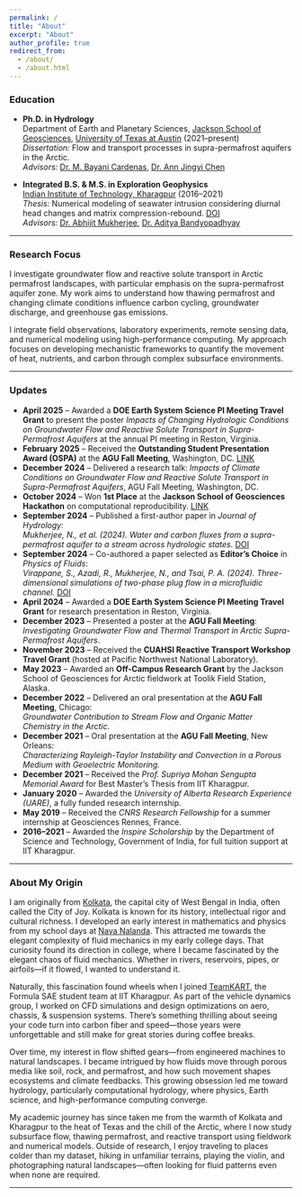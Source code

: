 ```yaml
---
permalink: /
title: "About"
excerpt: "About"
author_profile: true
redirect_from: 
  - /about/
  - /about.html
---
```


### Education
- **Ph.D. in Hydrology**  
  Department of Earth and Planetary Sciences, [Jackson School of Geosciences](https://www.jsg.utexas.edu/), [University of Texas at Austin](https://www.utexas.edu/) (2021–present)  
  *Dissertation:* Flow and transport processes in supra-permafrost aquifers in the Arctic.  
  *Advisors:* [Dr. M. Bayani Cardenas](https://www.jsg.utexas.edu/researcher/bayani_cardenas/), [Dr. Ann Jingyi Chen](https://oden.utexas.edu/people/directory/Ann-Chen/)

- **Integrated B.S. & M.S. in Exploration Geophysics**  
  [Indian Institute of Technology, Kharagpur](http://www.iitkgp.ac.in/) (2016–2021)  
  *Thesis:* Numerical modeling of seawater intrusion considering diurnal head changes and matrix compression-rebound. [DOI](http://dx.doi.org/10.13140/RG.2.2.15345.25443)  
  *Advisors:* [Dr. Abhijit Mukherjee](https://www.iitkgp.ac.in/department/GG/faculty/gg-abhijit), [Dr. Aditya Bandyopadhyay](https://www.iitkgp.ac.in/department/ME/faculty/me-aditya)

---

### Research Focus
I investigate groundwater flow and reactive solute transport in Arctic permafrost landscapes, with particular emphasis on the supra-permafrost aquifer zone. My work aims to understand how thawing permafrost and changing climate conditions influence carbon cycling, groundwater discharge, and greenhouse gas emissions.

I integrate field observations, laboratory experiments, remote sensing data, and numerical modeling using high-performance computing. My approach focuses on developing mechanistic frameworks to quantify the movement of heat, nutrients, and carbon through complex subsurface environments.

---

### Updates
- **April 2025** – Awarded a **DOE Earth System Science PI Meeting Travel Grant** to present the poster *Impacts of Changing Hydrologic Conditions on Groundwater Flow and Reactive Solute Transport in Supra-Permafrost Aquifers* at the annual PI meeting in Reston, Virginia.
- **February 2025** – Received the **Outstanding Student Presentation Award (OSPA)** at the **AGU Fall Meeting**, Washington, DC. [LINK](https://www.jsg.utexas.edu/news/2025/04/phd-student-wins-agu-outstanding-presentation-award/)
- **December 2024** – Delivered a research talk: *Impacts of Climate Conditions on Groundwater Flow and Reactive Solute Transport in Supra-Permafrost Aquifers*, AGU Fall Meeting, Washington, DC.
- **October 2024** – Won **1st Place** at the **Jackson School of Geosciences Hackathon** on computational reproducibility. [LINK](https://www.jsg.utexas.edu/geoscience-hackathon/past-hackathons/)
- **September 2024** – Published a first-author paper in *Journal of Hydrology*:  
  *Mukherjee, N., et al. (2024). Water and carbon fluxes from a supra-permafrost aquifer to a stream across hydrologic states.* [DOI](https://doi.org/10.1016/j.jhydrol.2024.132285)
- **September 2024** – Co-authored a paper selected as **Editor’s Choice** in *Physics of Fluids*:  
  *Virappane, S., Azadi, R., Mukherjee, N., and Tsai, P. A. (2024). Three-dimensional simulations of two-phase plug flow in a microfluidic channel.* [DOI](https://doi.org/10.1063/5.0220101)
- **April 2024** – Awarded a **DOE Earth System Science PI Meeting Travel Grant** for research presentation in Reston, Virginia.
- **December 2023** – Presented a poster at the **AGU Fall Meeting**: *Investigating Groundwater Flow and Thermal Transport in Arctic Supra-Permafrost Aquifers*.
- **November 2023** – Received the **CUAHSI Reactive Transport Workshop Travel Grant** (hosted at Pacific Northwest National Laboratory).
- **May 2023** – Awarded an **Off-Campus Research Grant** by the Jackson School of Geosciences for Arctic fieldwork at Toolik Field Station, Alaska.
- **December 2022** – Delivered an oral presentation at the **AGU Fall Meeting**, Chicago:  
  *Groundwater Contribution to Stream Flow and Organic Matter Chemistry in the Arctic.*
- **December 2021** – Oral presentation at the **AGU Fall Meeting**, New Orleans:  
  *Characterizing Rayleigh-Taylor Instability and Convection in a Porous Medium with Geoelectric Monitoring.*
- **December 2021** – Received the *Prof. Supriya Mohan Sengupta Memorial Award* for Best Master’s Thesis from IIT Kharagpur.
- **January 2020** – Awarded the *University of Alberta Research Experience (UARE)*, a fully funded research internship.
- **May 2019** – Received the *CNRS Research Fellowship* for a summer internship at Geosciences Rennes, France.
- **2016–2021** – Awarded the *Inspire Scholarship* by the Department of Science and Technology, Government of India, for full tuition support at IIT Kharagpur.

---

### About My Origin
I am originally from [Kolkata](https://en.wikipedia.org/wiki/Kolkata), the capital city of West Bengal in India, often called the City of Joy. Kolkata is known for its history, intellectual rigor and cultural richness. I developed an early interest in mathematics and physics from my school days at [Nava Nalanda](https://navanalanda.org.in/). This attracted me towards the elegant complexity of fluid mechanics in my early college days. That curiosity found its direction in college, where I became fascinated by the elegant chaos of fluid mechanics. Whether in rivers, reservoirs, pipes, or airfoils—if it flowed, I wanted to understand it.  

Naturally, this fascination found wheels when I joined [TeamKART](https://teamkart.org/), the Formula SAE student team at IIT Kharagpur. As part of the vehicle dynamics group, I worked on CFD simulations and design optimizations on aero, chassis, & suspension systems. There’s something thrilling about seeing your code turn into carbon fiber and speed—those years were unforgettable and still make for great stories during coffee breaks.  

Over time, my interest in flow shifted gears—from engineered machines to natural landscapes. I became intrigued by how fluids move through porous media like soil, rock, and permafrost, and how such movement shapes ecosystems and climate feedbacks. This growing obsession led me toward hydrology, particularly computational hydrology, where physics, Earth science, and high-performance computing converge.  

My academic journey has since taken me from the warmth of Kolkata and Kharagpur to the heat of Texas and the chill of the Arctic, where I now study subsurface flow, thawing permafrost, and reactive transport using fieldwork and numerical models. Outside of research, I enjoy traveling to places colder than my dataset, hiking in unfamiliar terrains, playing the violin, and photographing natural landscapes—often looking for fluid patterns even when none are required.

---
